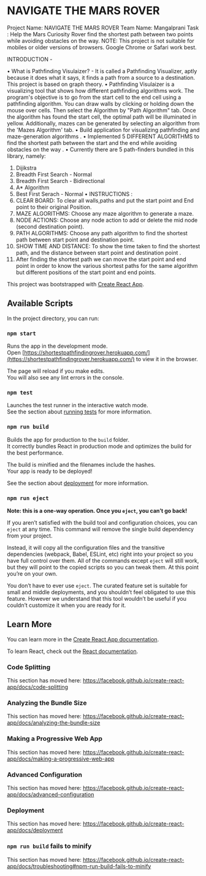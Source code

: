 # NAVIGATE THE MARS ROVER 

Project Name: NAVIGATE THE MARS ROVER 
Team Name: Mangalprani
Task : Help the Mars Curiosity Rover find the shortest path between two points while avoiding obstacles on the way.
NOTE:  This project is not suitable for mobiles or older versions of browsers. Google Chrome or Safari work best.

INTRODUCTION - 

•	What is Pathfinding Visulaizer?  - It is called a Pathfinding Visualizer, aptly because it does what it says, it finds a path from a source to a destination. This project is based on graph theory.
•	Pathfinding Visulaizer is a visualizing tool that shows how different pathfinding algorithms work. The program's objective is to go from the start cell to the end cell using a pathfinding algorithm. You can draw walls by clicking or holding down the mouse over cells. Then select the Algorithm by "Path Algorithm" tab. Once the algorithm has found the start cell, the optimal path will be illuminated in yellow. Additionally, mazes can be generated by selecting an algorithm from the 'Mazes Algorithm' tab.
•	Build application for visualizing pathfinding and maze-generation algorithms .
•	Implemented 5 DIFFERENT ALGORITHMS to find the shortest path between the start and the end while avoiding obstacles on the way .
•	Currently there are 5 path-finders bundled in this library, namely:
   1. Dijikstra
   2. Breadth First Search - Normal
   3. Breadth First Search - Bidirectional
   4. A* Algorithm 
   5. Best First Serach - Normal
•	INSTRUCTIONS : 
   1. CLEAR BOARD: To clear all walls,paths and put the start point and End point to their original Position.
   2. MAZE ALGORITHMS: Choose any maze algorithm to generate a maze.
   3. NODE ACTIONS: Choose any node action to add or delete the mid node (second destination point).
   4. PATH ALGORITHMS: Choose any path algorithm to find the shortest path between start point and destination point.
   5. SHOW TIME AND DISTANCE: To show the time taken to find the shortest path, and the distance between start point and destination point .
   6. After finding the shortest path we can move the start point and end point in order to know the various shortest paths for the same algorithm but different positions of the start point and end points.
   






























This project was bootstrapped with [Create React App](https://github.com/facebook/create-react-app).

## Available Scripts

In the project directory, you can run:

### `npm start`

Runs the app in the development mode.<br />
Open [https://shortestpathfindingrover.herokuapp.com/](https://shortestpathfindingrover.herokuapp.com/) to view it in the browser.

The page will reload if you make edits.<br />
You will also see any lint errors in the console.

### `npm test`

Launches the test runner in the interactive watch mode.<br />
See the section about [running tests](https://facebook.github.io/create-react-app/docs/running-tests) for more information.

### `npm run build`

Builds the app for production to the `build` folder.<br />
It correctly bundles React in production mode and optimizes the build for the best performance.

The build is minified and the filenames include the hashes.<br />
Your app is ready to be deployed!

See the section about [deployment](https://facebook.github.io/create-react-app/docs/deployment) for more information.

### `npm run eject`

**Note: this is a one-way operation. Once you `eject`, you can’t go back!**

If you aren’t satisfied with the build tool and configuration choices, you can `eject` at any time. This command will remove the single build dependency from your project.

Instead, it will copy all the configuration files and the transitive dependencies (webpack, Babel, ESLint, etc) right into your project so you have full control over them. All of the commands except `eject` will still work, but they will point to the copied scripts so you can tweak them. At this point you’re on your own.

You don’t have to ever use `eject`. The curated feature set is suitable for small and middle deployments, and you shouldn’t feel obligated to use this feature. However we understand that this tool wouldn’t be useful if you couldn’t customize it when you are ready for it.

## Learn More

You can learn more in the [Create React App documentation](https://facebook.github.io/create-react-app/docs/getting-started).

To learn React, check out the [React documentation](https://reactjs.org/).

### Code Splitting

This section has moved here: https://facebook.github.io/create-react-app/docs/code-splitting

### Analyzing the Bundle Size

This section has moved here: https://facebook.github.io/create-react-app/docs/analyzing-the-bundle-size

### Making a Progressive Web App

This section has moved here: https://facebook.github.io/create-react-app/docs/making-a-progressive-web-app

### Advanced Configuration

This section has moved here: https://facebook.github.io/create-react-app/docs/advanced-configuration

### Deployment

This section has moved here: https://facebook.github.io/create-react-app/docs/deployment

### `npm run build` fails to minify

This section has moved here: https://facebook.github.io/create-react-app/docs/troubleshooting#npm-run-build-fails-to-minify
